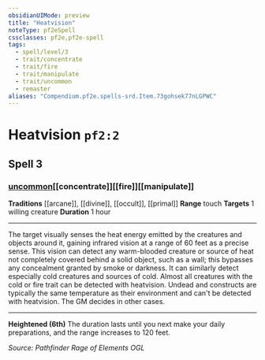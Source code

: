 ```yaml
---
obsidianUIMode: preview
title: "Heatvision"
noteType: pf2eSpell
cssclasses: pf2e,pf2e-spell
tags:
  - spell/level/3
  - trait/concentrate
  - trait/fire
  - trait/manipulate
  - trait/uncommon
  - remaster
aliases: "Compendium.pf2e.spells-srd.Item.73gohsek77nLGPWC" 
---
```

# Heatvision  `pf2:2`  
## Spell 3
### [uncommon](uncommon "Uncommon Rarity Trait")[[concentrate]][[fire]][[manipulate]]
**Traditions** [[arcane]], [[divine]], [[occult]], [[primal]]
**Range** touch
**Targets** 1 willing creature
**Duration** 1 hour
* * * 
The target visually senses the heat energy emitted by the creatures and objects around it, gaining infrared vision at a range of 60 feet as a precise sense. This vision can detect any warm-blooded creature or source of heat not completely covered behind a solid object, such as a wall; this bypasses any concealment granted by smoke or darkness. It can similarly detect especially cold creatures and sources of cold. Almost all creatures with the cold or fire trait can be detected with heatvision. Undead and constructs are typically the same temperature as their environment and can't be detected with heatvision. The GM decides in other cases.

* * *

**Heightened (6th)** The duration lasts until you next make your daily preparations, and the range increases to 120 feet.

*Source: Pathfinder Rage of Elements*
*OGL*